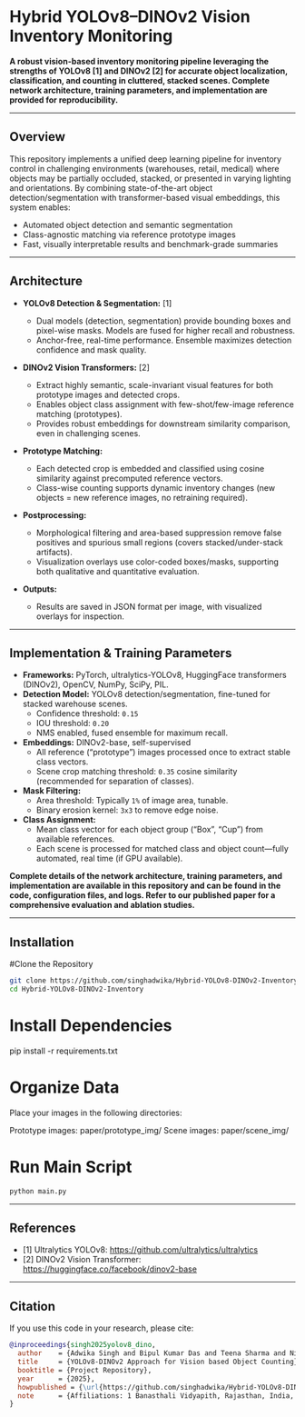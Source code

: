 # Hybrid YOLOv8–DINOv2 Vision Inventory Monitoring

**A robust vision-based inventory monitoring pipeline leveraging the strengths of YOLOv8 [1] and DINOv2 [2] for accurate object localization, classification, and counting in cluttered, stacked scenes. Complete network architecture, training parameters, and implementation are provided for reproducibility.**

---

## Overview

This repository implements a unified deep learning pipeline for inventory control in challenging environments (warehouses, retail, medical) where objects may be partially occluded, stacked, or presented in varying lighting and orientations. By combining state-of-the-art object detection/segmentation with transformer-based visual embeddings, this system enables:
- Automated object detection and semantic segmentation
- Class-agnostic matching via reference prototype images
- Fast, visually interpretable results and benchmark-grade summaries

---

## Architecture

- **YOLOv8 Detection & Segmentation:** [1]
  - Dual models (detection, segmentation) provide bounding boxes and pixel-wise masks. Models are fused for higher recall and robustness.
  - Anchor-free, real-time performance. Ensemble maximizes detection confidence and mask quality.

- **DINOv2 Vision Transformers:** [2]
  - Extract highly semantic, scale-invariant visual features for both prototype images and detected crops.
  - Enables object class assignment with few-shot/few-image reference matching (prototypes).
  - Provides robust embeddings for downstream similarity comparison, even in challenging scenes.

- **Prototype Matching:**
  - Each detected crop is embedded and classified using cosine similarity against precomputed reference vectors.
  - Class-wise counting supports dynamic inventory changes (new objects = new reference images, no retraining required).

- **Postprocessing:**
  - Morphological filtering and area-based suppression remove false positives and spurious small regions (covers stacked/under-stack artifacts).
  - Visualization overlays use color-coded boxes/masks, supporting both qualitative and quantitative evaluation.

- **Outputs:**
  - Results are saved in JSON format per image, with visualized overlays for inspection.

---

## Implementation & Training Parameters

- **Frameworks:** PyTorch, ultralytics-YOLOv8, HuggingFace transformers (DINOv2), OpenCV, NumPy, SciPy, PIL.
- **Detection Model:** YOLOv8 detection/segmentation, fine-tuned for stacked warehouse scenes.
  - Confidence threshold: `0.15`
  - IOU threshold: `0.20`
  - NMS enabled, fused ensemble for maximum recall.
- **Embeddings:** DINOv2-base, self-supervised
  - All reference (“prototype”) images processed once to extract stable class vectors.
  - Scene crop matching threshold: `0.35` cosine similarity (recommended for separation of classes).
- **Mask Filtering:** 
  - Area threshold: Typically `1%` of image area, tunable. 
  - Binary erosion kernel: `3x3` to remove edge noise.
- **Class Assignment:** 
  - Mean class vector for each object group (“Box”, “Cup”) from available references.
  - Each scene is processed for matched class and object count—fully automated, real time (if GPU available).

**Complete details of the network architecture, training parameters, and implementation are available in this repository and can be found in the code, configuration files, and logs. Refer to our published paper for a comprehensive evaluation and ablation studies.**

---

## Installation

#Clone the Repository

```bash
git clone https://github.com/singhadwika/Hybrid-YOLOv8-DINOv2-Inventory.git
cd Hybrid-YOLOv8-DINOv2-Inventory 
```
# Install Dependencies
pip install -r requirements.txt

# Organize Data
Place your images in the following directories:

Prototype images: paper/prototype_img/
Scene images: paper/scene_img/

# Run Main Script
```bash
python main.py
```

---
## References

- [1] Ultralytics YOLOv8: https://github.com/ultralytics/ultralytics  
- [2] DINOv2 Vision Transformer: https://huggingface.co/facebook/dinov2-base

---

## Citation

If you use this code in your research, please cite:

```bibtex
@inproceedings{singh2025yolov8_dino,
  author    = {Adwika Singh and Bipul Kumar Das and Teena Sharma and Nishchal K. Verma},
  title     = {YOLOv8-DINOv2 Approach for Vision based Object Counting},
  booktitle = {Project Repository},
  year      = {2025},
  howpublished = {\url{https://github.com/singhadwika/Hybrid-YOLOv8-DINOv2-Inventory}},
  note      = {Affiliations: 1 Banasthali Vidyapith, Rajasthan, India, 304022; 2 Indian Institute of Technology Guwahati, India, 781039; 3 Indian Institute of Technology Kanpur, India, 208016}
}

